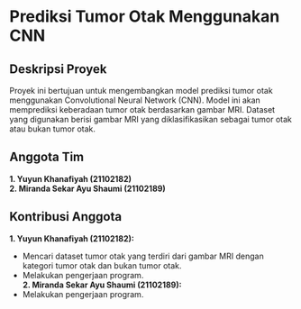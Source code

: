 # **Prediksi Tumor Otak Menggunakan CNN**

## **Deskripsi Proyek**
Proyek ini bertujuan untuk mengembangkan model prediksi tumor otak menggunakan Convolutional Neural Network (CNN). Model ini akan memprediksi keberadaan tumor otak berdasarkan gambar MRI. Dataset yang digunakan berisi gambar MRI yang diklasifikasikan sebagai tumor otak atau bukan tumor otak.

## **Anggota Tim**
**1. Yuyun Khanafiyah (21102182)** <br>
**2. Miranda Sekar Ayu Shaumi (21102189)**

## **Kontribusi Anggota**
**1. Yuyun Khanafiyah (21102182):**
- Mencari dataset tumor otak yang terdiri dari gambar MRI dengan kategori tumor otak dan bukan tumor otak.
- Melakukan pengerjaan program.
<br> **2. Miranda Sekar Ayu Shaumi (21102189):**
- Melakukan pengerjaan program.
